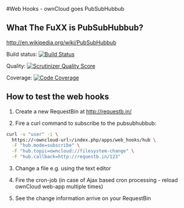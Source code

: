 #Web Hooks - ownCloud goes PubSubHubbub

What The FuXX is PubSubHubbub?
------------------------------

http://en.wikipedia.org/wiki/PubSubHubbub

Build status: [![Build Status](https://travis-ci.org/owncloud/web_hooks.png?branch=master)](https://travis-ci.org/owncloud/web_hooks)

Quality: [![Scrutinizer Quality Score](https://scrutinizer-ci.com/g/owncloud/web_hooks/badges/quality-score.png?s=9dfd4fe5f4b771561de13ac9d16bf24d4204cc52)](https://scrutinizer-ci.com/g/owncloud/web_hooks/)

Coverage: [![Code Coverage](https://scrutinizer-ci.com/g/owncloud/web_hooks/badges/coverage.png?s=a41d6a9cf571950d6146bff9825d1e6d59f17e75)](https://scrutinizer-ci.com/g/owncloud/web_hooks/)

How to test the web hooks
-------------------------

1. Create a new RequestBin at http://requestb.in/

2. Fire a curl command to subscribe to the pubsubhubbub:
  ```sh
  curl -u "user" -i \
    https://<owncloud-url>/index.php/apps/web_hooks/hub \
    -F "hub.mode=subscribe" \
    -F "hub.topic=owncloud://filesystem-change" \
    -F "hub.callback=http://requestb.in/123"
  ```

3. Change a file e.g. using the text editor

4. Fire the cron-job (in case of Ajax based cron processing - reload ownCloud web-app multiple times)

5. See the change information arrive on your RequestBin

